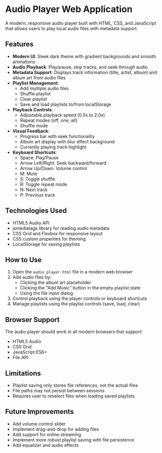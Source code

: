 # Audio Player Web Application

A modern, responsive audio player built with HTML, CSS, and JavaScript that allows users to play local audio files with metadata support.

## Features

- **Modern UI**: Sleek dark theme with gradient backgrounds and smooth animations
- **Audio Playback**: Play/pause, skip tracks, and seek through audio
- **Metadata Support**: Displays track information (title, artist, album) and album art from audio files
- **Playlist Management**:
  - Add multiple audio files
  - Shuffle playlist
  - Clear playlist
  - Save and load playlists to/from localStorage
- **Playback Controls**:
  - Adjustable playback speed (0.5x to 2.0x)
  - Repeat modes (off, one, all)
  - Shuffle mode
- **Visual Feedback**:
  - Progress bar with seek functionality
  - Album art display with blur effect background
  - Currently playing track highlight
- **Keyboard Shortcuts**:
  - Space: Play/Pause
  - Arrow Left/Right: Seek backward/forward
  - Arrow Up/Down: Volume control
  - M: Mute
  - S: Toggle shuffle
  - R: Toggle repeat mode
  - N: Next track
  - P: Previous track

## Technologies Used

- HTML5 Audio API
- jsmediatags library for reading audio metadata
- CSS Grid and Flexbox for responsive layout
- CSS custom properties for theming
- LocalStorage for saving playlists

## How to Use

1. Open the `audio_player.html` file in a modern web browser
2. Add audio files by:
   - Clicking the album art placeholder
   - Clicking the "Add Music" button in the empty playlist state
   - Using the file input dialog
3. Control playback using the player controls or keyboard shortcuts
4. Manage playlists using the playlist controls (save, load, clear)

## Browser Support

The audio player should work in all modern browsers that support:
- HTML5 Audio
- CSS Grid
- JavaScript ES6+
- File API

## Limitations

- Playlist saving only stores file references, not the actual files
- File paths may not persist between sessions
- Requires user to reselect files when loading saved playlists

## Future Improvements

- Add volume control slider
- Implement drag-and-drop for adding files
- Add support for online streaming
- Implement more robust playlist saving with file persistence
- Add equalizer and audio effects

